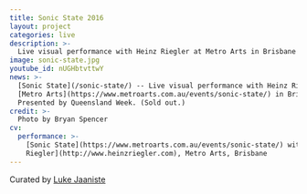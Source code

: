 ```yaml
---
title: Sonic State 2016
layout: project
categories: live
description: >-
  Live visual performance with Heinz Riegler at Metro Arts in Brisbane
image: sonic-state.jpg
youtube_id: nUGHbtvttwY
news: >-
  [Sonic State](/sonic-state/) -- Live visual performance with Heinz Riegler at
  [Metro Arts](https://www.metroarts.com.au/events/sonic-state/) in Brisbane.
  Presented by Queensland Week. (Sold out.)
credit: >-
  Photo by Bryan Spencer
cv:
  performance: >-
    [Sonic State](https://www.metroarts.com.au/events/sonic-state/) with [Heinz
    Riegler](http://www.heinzriegler.com), Metro Arts, Brisbane
---
```


Curated by [Luke Jaaniste](http://www.lukejaaniste.com)
